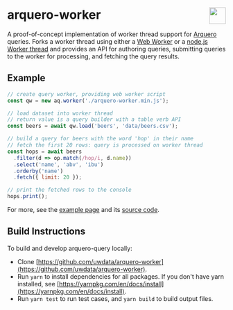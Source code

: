 # arquero-worker <a href="https://github.com/uwdata/arquero-worker"><img align="right" src="https://github.com/uwdata/arquero/blob/master/docs/assets/logo.svg?raw=true" height="38"></img></a>

A proof-of-concept implementation of worker thread support for [Arquero](https://github.com/uwdata/arquero) queries. Forks a worker thread using either a [Web Worker](https://developer.mozilla.org/en-US/docs/Web/API/Web_Workers_API) or a [node.js Worker thread](https://nodejs.org/api/worker_threads.html) and provides an API for authoring queries, submitting queries to the worker for processing, and fetching the query results.

## Example

```js
// create query worker, providing web worker script
const qw = new aq.worker('./arquero-worker.min.js');

// load dataset into worker thread
// return value is a query builder with a table verb API
const beers = await qw.load('beers', 'data/beers.csv');

// build a query for beers with the word 'hop' in their name
// fetch the first 20 rows: query is processed on worker thread
const hops = await beers
  .filter(d => op.match(/hop/i, d.name))
  .select('name', 'abv', 'ibu')
  .orderby('name')
  .fetch({ limit: 20 });

// print the fetched rows to the console
hops.print();
```

For more, see the [example page](https://uwdata.github.io/arquero-worker/example/) and its [source code](https://github.com/uwdata/arquero-query/blob/main/docs/example/index.html).

## Build Instructions

To build and develop arquero-query locally:

- Clone [https://github.com/uwdata/arquero-worker](https://github.com/uwdata/arquero-worker).
- Run `yarn` to install dependencies for all packages. If you don't have yarn installed, see [https://yarnpkg.com/en/docs/install](https://yarnpkg.com/en/docs/install).
- Run `yarn test` to run test cases, and `yarn build` to build output files.
